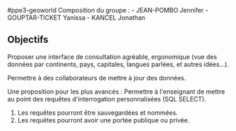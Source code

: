 ﻿#ppe3-geoworld
Composition du groupe : 
    - JEAN-POMBO Jennifer 
    - GOUPTAR-TICKET Yanissa
    - KANCEL Jonathan

## Objectifs
Proposer une interface de consultation agréable,
ergonomique (vue des données par continents, pays,
capitales, langues parlées, et autres idées...).

Permettre à des collaborateurs de mettre à jour des données.

Une proposition pour les plus avancés :
Permettre à l'enseignant de mettre au point des requêtes
d'interrogation personnalisées (SQL SELECT).
  1. Les requêtes pourront être sauvegardées et nommées.
  2. Les requêtes pourront avoir une portée publique ou 
    privée.
